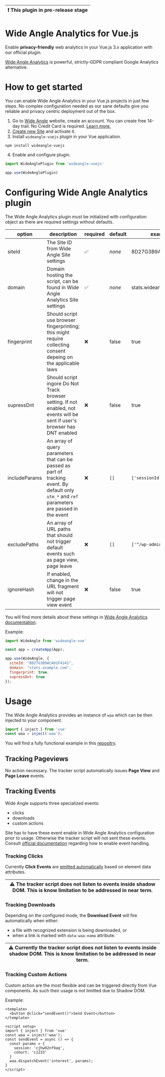 | :exclamation:  This plugin in pre-release stage |
|-------------------------------------------------|


# Wide Angle Analytics for Vue.js

Enable **privacy-friendly** web analytics in your Vue.js 3.x application with our official plugin.

[Wide Angle Analytics](https://wideangle.co) is powerful, strictly-GDPR compliant Google Analytics alternative. 

# How to get started

You can enable Wide Angle Analytics in your Vue.js projects in just few steps. No complex configuration needed as our sane defaults give you reliable and privacy centric deployment out of the box. 

1. Go to [Wide Angle](https://wideangle.co) website, create an account. You can create free 14-day trail. No Credit Card is required. [Learn more.](https://wideangle.co/documentation/create-account) 
2. [Create new Site](https://wideangle.co/documentation/create-and-configure-site) and activate it.
3. Install `wideangle-vuejs` plugin in your Vue application.

```npm install wideangle-vuejs```

4. Enable and configure plugin.

```javascript
import WideAnglePlugin from 'wideangle-vuejs'

app.use(WideAnglePlugin)

```

# Configuring Wide Angle Analytics plugin

The Wide Angle Analytics plugin must be initialized with configuration object as there are required settings without defaults.


option|description|required|default|example
------|-----------|--------|-------|-------
siteId| The Site ID from Wide Angle Site settings| :white_check_mark: | _none_ | 8D27G3B9ACA01F4241
domain| Domain hosting the script, can be found in Wide Angle Analytics Site settings | :white_check_mark: | _none_ | stats.wideangle.co
fingerprint | Should script use browser fingerprinting; this might require collecting consent depeing on the applicable laws | :x: | false | true
supressDnt | Should script ingore Do Not Track browser setting. If not enabled, not events will be sent if user's browser has DNT enabled | :x: | false | true
includeParams | An array of query parameters that can be passed as part of tracking event. By default only `utm_*` and `ref` parameters are passed in the event | :x: | `[]` | `['sessionId', 'offset']`
excludePaths | An array of URL paths that should not trigger default events such as page view, page leave | :x: | `[]` | `['^/wp-admin/.*', ]`
ignoreHash | If enabled, change in the URL fragment will not trigger page view event | :x: | false | true

You will find more details about these settings in [Wide Angle Analytics documentation](https://wideangle.co/documentation/configure-site).


Example:

```javascript 
import WideAngle from 'wideangle-vue'

const app = createApp(App);

app.use(WideAngle, {
  siteId: "8D27G3B9ACA01F4241",
  domain: "stats.example.com",
  fingerprint: true,
  supressDnt: true
});
```


# Usage 

The Wide Angle Analytics provides an instance of `waa` which can be then injected to your component. 

```javascript
import { inject } from 'vue'
const waa = inject('waa');
```

You will find a fully functional example in this [repositry](sample/vue-sample).


## Tracking Pageviews

No action necessary. The tracker script automatically issues **Page View** and **Page Leave** events.

## Tracking Events 

Wide Angle supports three specialized events:
* clicks
* downloads 
* custom actions

Site has to have these event enable in Wide Angle Analytics configuration prior to usage. Otherwise the tracker script will not sent these events. Consult [official documentation](https://wideangle.co/documentation/tracking-custom-actions) regarding how to enable event handling. 

### Tracking Clicks 

Currently **Click Events** are [emitted automatically](https://wideangle.co/documentation/tracking-click-events) based on element data attributes. 

| :warning:  The tracker script does not listen to events inside shadow DOM. This is know limitation to be addressed in near term. |
|--------------------------------------------------------------------------------------------------------------------------------------------|

### Tracking Downloads

Depending on the configured mode, the **Download Event** will fire automatically when either:
* a file with recognized extension is being downloaded, or
* when a link is marked with `data-waa-nama` attribute.

| :warning:  Currently the tracker script does not listen to events inside shadow DOM. This is know limitation to be addressed in near term. |
|--------------------------------------------------------------------------------------------------------------------------------------------|

### Tracking Custom Actions

Custom action are the most flexible and can be triggered directly from Vue components. As such their usage is not limitted due to Shadow DOM.

Example:

```vue
<template>
  <button @click="sendEvent()">Send Event</button>    
</template>

<script setup>
import { inject } from 'vue'
const waa = inject('waa');
const sendEvent = async () => {
  const params = {
    session: 'cjhw92nf9aq',
    cohort: 'c1233'
  }  
  waa.dispatchEvent('interest', params);  
}
</script>
```
